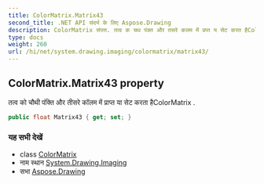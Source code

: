 ```yaml
---
title: ColorMatrix.Matrix43
second_title: .NET API संदर्भ के लिए Aspose.Drawing
description: ColorMatrix संपत्त. तत्व क चथ पंक्त और तसरे कलम में प्रप्त य सेट करत हैColorMatrix .
type: docs
weight: 260
url: /hi/net/system.drawing.imaging/colormatrix/matrix43/
---
```

## ColorMatrix.Matrix43 property

तत्व को चौथी पंक्ति और तीसरे कॉलम में प्राप्त या सेट करता हैColorMatrix .

```csharp
public float Matrix43 { get; set; }
```

### यह सभी देखें

* class [ColorMatrix](../)
* नाम स्थान [System.Drawing.Imaging](../../colormatrix/)
* सभा [Aspose.Drawing](../../../)


